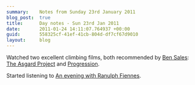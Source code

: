 ```yaml
---
summary:    Notes from Sunday 23rd January 2011
blog_post:  true
title:      Day notes - Sun 23rd Jan 2011
date:       2011-01-24 14:11:07.764937 +00:00
guid:       558325cf-41ef-41cb-804d-df7cf67d9010
layout:     blog
---
```

Watched two excellent climbing films, both recommended by [Ben Sales](http://twitter.com/bensales): [The Asgard Project](http://www.theasgardproject.com/) and [Progression](http://www.bigupproductions.com/#/films/Progression/).

Started listening to [An evening with Ranulph Fiennes](http://www.audible.co.uk/aduk/site/product.jsp?p=BK_HODD_000094UK).
